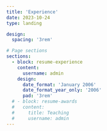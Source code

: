 ```yaml
---
title: 'Experience'
date: 2023-10-24
type: landing

design:
  spacing: '3rem'

# Page sections
sections:
  - block: resume-experience
    content:
      username: admin
    design:
      date_format: 'January 2006'
      date_format_year_only: '2006'
      pad: '3rem'
  # - block: resume-awards
  #   content:
  #     title: Teaching
  #     username: admin
---
```

